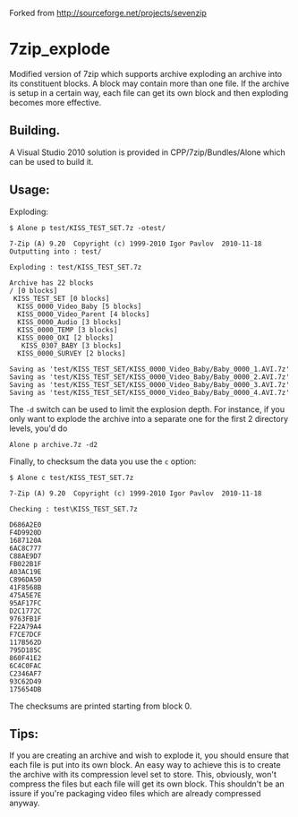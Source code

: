Forked from http://sourceforge.net/projects/sevenzip

7zip_explode
=============

Modified version of 7zip which supports archive exploding an archive into its constituent blocks. A block may 
contain more than one file. If the archive is setup in a certain way, each file can get its own block and then
exploding becomes more effective. 

## Building.
A Visual Studio 2010 solution is provided in CPP/7zip/Bundles/Alone which can be used to build it.

## Usage:

Exploding:
```
$ Alone p test/KISS_TEST_SET.7z -otest/

7-Zip (A) 9.20  Copyright (c) 1999-2010 Igor Pavlov  2010-11-18
Outputting into : test/

Exploding : test/KISS_TEST_SET.7z

Archive has 22 blocks
/ [0 blocks]
 KISS_TEST_SET [0 blocks]
  KISS_0000_Video_Baby [5 blocks]
  KISS_0000_Video_Parent [4 blocks]
  KISS_0000_Audio [3 blocks]
  KISS_0000_TEMP [3 blocks]
  KISS_0000_OXI [2 blocks]
   KISS_0307_BABY [3 blocks]
  KISS_0000_SURVEY [2 blocks]

Saving as 'test/KISS_TEST_SET/KISS_0000_Video_Baby/Baby_0000_1.AVI.7z'
Saving as 'test/KISS_TEST_SET/KISS_0000_Video_Baby/Baby_0000_2.AVI.7z'
Saving as 'test/KISS_TEST_SET/KISS_0000_Video_Baby/Baby_0000_3.AVI.7z'
Saving as 'test/KISS_TEST_SET/KISS_0000_Video_Baby/Baby_0000_4.AVI.7z'

```

The `-d` switch can be used to limit the explosion depth. For instance, if you only want to explode the archive into
a separate one for the first 2 directory levels, you'd do

` Alone p archive.7z -d2 `

Finally, to checksum the data you use the `c` option:

```
$ Alone c test/KISS_TEST_SET.7z

7-Zip (A) 9.20  Copyright (c) 1999-2010 Igor Pavlov  2010-11-18

Checking : test\KISS_TEST_SET.7z

D686A2E0
F4D9920D
1687120A
6AC8C777
C88AE9D7
FB022B1F
A03AC19E
C896DA50
41F8568B
475A5E7E
95AF17FC
D2C1772C
9763FB1F
F22A79A4
F7CE7DCF
117B562D
795D185C
860F41E2
6C4C0FAC
C2346AF7
93C62D49
175654DB
```

The checksums are printed starting from block 0.

## Tips:
If you are creating an archive and wish to explode it, you should ensure that each file is put into its own block. An 
easy way to achieve this is to create the archive with its compression level set to store. This, obviously, won't
compress the files but each file will get its own block. This shouldn't be an issure if you're packaging video files
which are already compressed anyway.
